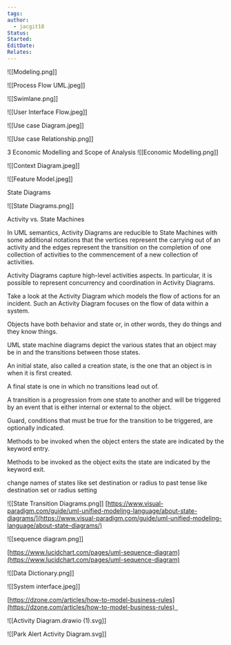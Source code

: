 ```yaml
---
tags: 
author:
  - jacgit18
Status: 
Started: 
EditDate: 
Relates:
---
```





![[Modeling.png]]

![[Process Flow UML.jpeg]]

![[Swimlane.png]]

![[User Interface Flow.jpeg]]

![[Use case Diagram.jpeg]]

![[Use case Relationship.png]]

3 Economic Modelling and Scope of Analysis
![[Economic Modelling.png]]


![[Context Diagram.jpeg]]


![[Feature Model.jpeg]]

State Diagrams

![[State Diagrams.png]]


Activity vs. State Machines 

In UML semantics, Activity Diagrams are reducible to State Machines with some additional notations that the vertices represent the carrying out of an activity and the edges represent the transition on the completion of one collection of activities to the commencement of a new collection of activities. 

Activity Diagrams capture high-level activities aspects. In particular, it is possible to represent concurrency and coordination in Activity Diagrams. 

Take a look at the Activity Diagram which models the flow of actions for an incident. Such an Activity Diagram focuses on the flow of data within a system.

Objects have both behavior and state or, in other words, they do things and they know things.

UML state machine diagrams depict the various states that an object may be in and the transitions between those states.  
  
An initial state, also called a creation state, is the one that an object is in when it is first created.  
  
A final state is one in which no transitions lead out of.  
  
A transition is a progression from one state to another and will be triggered by an event that is either internal or external to the object.  
  
Guard, conditions that must be true for the transition to be triggered, are optionally indicated.  
  
Methods to be invoked when the object enters the state are indicated by the keyword entry.  
  
Methods to be invoked as the object exits the state are indicated by the keyword exit.  
  
change names of states like set destination or radius to past tense like destination set or radius setting

![[State Transition Diagrams.png]]
[https://www.visual-paradigm.com/guide/uml-unified-modeling-language/about-state-diagrams/](https://www.visual-paradigm.com/guide/uml-unified-modeling-language/about-state-diagrams/)


![[sequence diagram.png]]

[https://www.lucidchart.com/pages/uml-sequence-diagram](https://www.lucidchart.com/pages/uml-sequence-diagram)


![[Data Dictionary.png]]



![[System interface.jpeg]]

[https://dzone.com/articles/how-to-model-business-rules](https://dzone.com/articles/how-to-model-business-rules)  


![[Activity Diagram.drawio (1).svg]]

![[Park Alert Activity Diagram.svg]]